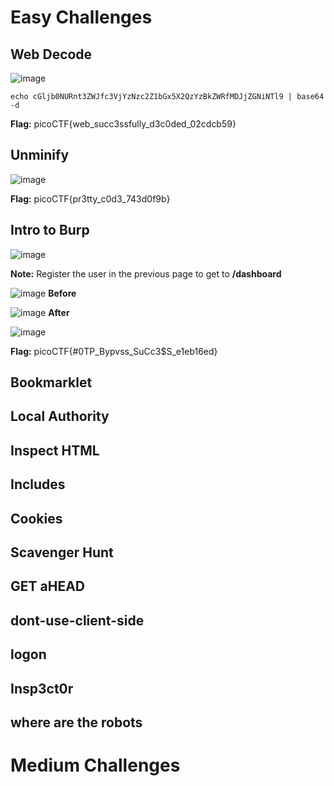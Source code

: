 # Easy Challenges

## Web Decode

![image](https://github.com/user-attachments/assets/2b105df2-f3c2-4512-ad00-82b606876525)

``` echo cGljb0NURnt3ZWJfc3VjYzNzc2Z1bGx5X2QzYzBkZWRfMDJjZGNiNTl9 | base64 -d ```

**Flag:** picoCTF{web_succ3ssfully_d3c0ded_02cdcb59}


## Unminify

![image](https://github.com/user-attachments/assets/5cc83f85-2f6f-4c9f-ab38-8921782418c0)

**Flag:** picoCTF{pr3tty_c0d3_743d0f9b}


## Intro to Burp

![image](https://github.com/user-attachments/assets/287d3421-02bd-424f-b9f4-5b19fce72f7b)

**Note:** Register the user in the previous page to get to **/dashboard**

![image](https://github.com/user-attachments/assets/88b7c19a-804f-4d1d-8b81-21272ae891cc)
**Before**

![image](https://github.com/user-attachments/assets/9334224b-ae69-4f55-9ec2-c05e85dc0582)
**After**

![image](https://github.com/user-attachments/assets/3541166c-93a6-458b-92b9-9ada436974f2)

**Flag:** picoCTF{#0TP_Bypvss_SuCc3$S_e1eb16ed}

## Bookmarklet



## Local Authority



## Inspect HTML



## Includes



## Cookies



## Scavenger Hunt



## GET aHEAD



## dont-use-client-side



## logon



## Insp3ct0r



## where are the robots



# Medium Challenges
